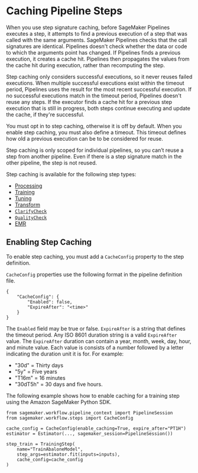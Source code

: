 # Caching Pipeline Steps<a name="pipelines-caching"></a>

When you use step signature caching, before SageMaker Pipelines executes a step, it attempts to find a previous execution of a step that was called with the same arguments\. SageMaker Pipelines checks that the call signatures are identical\. Pipelines doesn't check whether the data or code to which the arguments point has changed\. If Pipelines finds a previous execution, it creates a cache hit\. Pipelines then propagates the values from the cache hit during execution, rather than recomputing the step\.

Step caching only considers successful executions, so it never reuses failed executions\. When multiple successful executions exist within the timeout period, Pipelines uses the result for the most recent successful execution\. If no successful executions match in the timeout period, Pipelines doesn't reuse any steps\. If the executor finds a cache hit for a previous step execution that is still in progress, both steps continue executing and update the cache, if they're successful\.

You must opt in to step caching, otherwise it is off by default\. When you enable step caching, you must also define a timeout\. This timeout defines how old a previous execution can be to be considered for reuse\.

Step caching is only scoped for individual pipelines, so you can’t reuse a step from another pipeline\. Even if there is a step signature match in the other pipeline, the step is not reused\.

Step caching is available for the following step types: 
+ [Processing](build-and-manage-steps.md#step-type-processing)
+ [Training](build-and-manage-steps.md#step-type-training)
+ [Tuning](build-and-manage-steps.md#step-type-tuning)
+ [Transform](build-and-manage-steps.md#step-type-transform)
+ [`ClarifyCheck`](build-and-manage-steps.md#step-type-clarify-check)
+ [`QualityCheck`](build-and-manage-steps.md#step-type-quality-check)
+ [EMR](build-and-manage-steps.md#step-type-emr)

## Enabling Step Caching<a name="pipelines-caching-enabling"></a>

To enable step caching, you must add a `CacheConfig` property to the step definition\.

`CacheConfig` properties use the following format in the pipeline definition file\.

```
{
    "CacheConfig": {
        "Enabled": false,
        "ExpireAfter": "<time>"
    }
}
```

The `Enabled` field may be true or false\. `ExpireAfter` is a string that defines the timeout period\. Any ISO 8601 duration string is a valid `ExpireAfter` value\. The `ExpireAfter` duration can contain a year, month, week, day, hour, and minute value\. Each value is consists of a number followed by a letter indicating the duration unit it is for\. For example:
+ "30d" = Thirty days
+ "5y" = Five years
+ "T16m" = 16 minutes
+ "30dT5h" = 30 days and five hours\.

The following example shows how to enable caching for a training step using the Amazon SageMaker Python SDK\.

```
from sagemaker.workflow.pipeline_context import PipelineSession
from sagemaker.workflow.steps import CacheConfig
      
cache_config = CacheConfig(enable_caching=True, expire_after="PT1H")
estimator = Estimator(..., sagemaker_session=PipelineSession())

step_train = TrainingStep(
    name="TrainAbaloneModel",
    step_args=estimator.fit(inputs=inputs),
    cache_config=cache_config
)
```